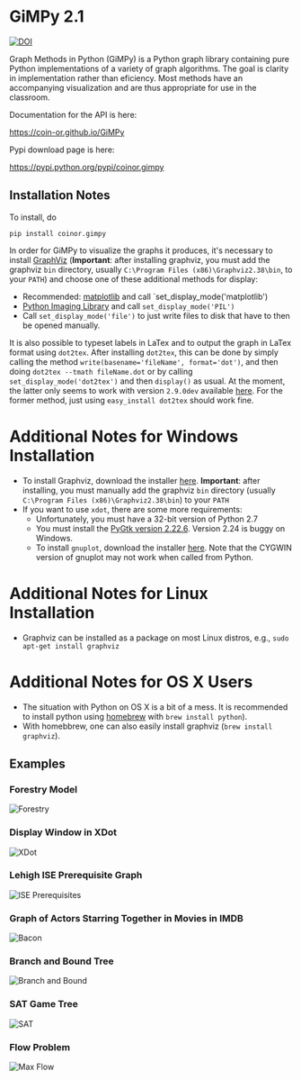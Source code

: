# GiMPy 2.1

[![DOI](https://zenodo.org/badge/18214894.svg)](https://zenodo.org/badge/latestdoi/18214894)

Graph Methods in Python (GiMPy) is a Python graph library containing pure
Python implementations of a variety of graph algorithms. The goal is clarity
in implementation rather than eficiency. Most methods have an accompanying
visualization and are thus appropriate for use in the classroom.

Documentation for the API is here:

https://coin-or.github.io/GiMPy

Pypi download page is here:

https://pypi.python.org/pypi/coinor.gimpy

## Installation Notes

To install, do
```
pip install coinor.gimpy
```

In order for GiMPy to visualize the graphs it produces, it's necessary to install 
  [GraphViz](http://www.graphviz.org/Download.php) (**Important**: after installing
  graphviz, you must add the graphviz `bin` directory, usually 
  `C:\Program Files (x86)\Graphviz2.38\bin`, to your `PATH`) 
  and choose one of these additional methods for display:
  * Recommended: [matplotlib](https://pypi.org/project/matplotlib/) and call
    `set_display_mode('matplotlib')
  * [Python Imaging Library](http://www.pythonware.com/products/pil/) and 
    call `set_display_mode('PIL')`
  * Call `set_display_mode('file')` to just write files to disk that have to
    then be opened manually. 

It is also possible to typeset labels in LaTex and to output the graph in 
LaTex format using `dot2tex`. After installing `dot2tex`, this can be done 
by simply calling the method `write(basename='fileName', format='dot')`, and 
then doing `dot2tex --tmath fileName.dot` or by calling 
`set_display_mode('dot2tex')` and then `display()` as usual. At the moment,
the latter only seems to work with version `2.9.0dev` available 
[here](https://github.com/Alwnikrotikz/dot2tex). For the former method, just 
using `easy_install dot2tex` should work fine.

# Additional Notes for Windows Installation

  * To install Graphviz, download the installer [here](http://www.graphviz.org/Download.php). **Important**: after installing, you must manually add the graphviz `bin` directory (usually `C:\Program Files (x86)\Graphviz2.38\bin`) to your `PATH` 
  * If you want to use `xdot`, there are some more requirements: 
     * Unfortunately, you must have a 32-bit version of Python 2.7
     * You must install the [PyGtk version 2.22.6](http://ftp.gnome.org/pub/GNOME/binaries/win32/pygtk/2.22/pygtk-all-in-one-2.22.6.win32-py2.7.msi). Version 2.24 is buggy on Windows.
     * To install `gnuplot`, download the installer [here](https://sourceforge.net/projects/gnuplot/). Note that the CYGWIN version of gnuplot may not work when called from Python.  

# Additional Notes for Linux Installation

  * Graphviz can be installed as a package on most Linux distros, e.g., `sudo apt-get install graphviz`
  
# Additional Notes for OS X Users

  * The situation with Python on OS X is a bit of a mess. It is recommended to install python using [homebrew](http://brew.sh) with `brew install python`).
  * With homebbrew, one can also easily install graphviz (`brew install graphviz`).

## Examples

### Forestry Model
![Forestry](https://raw.githubusercontent.com/coin-or/GiMPy/master/images/forestry.png)
### Display Window in XDot
![XDot](https://raw.githubusercontent.com/coin-or/GiMPy/master/images/xdot.png)
### Lehigh ISE Prerequisite Graph
![ISE Prerequisites](https://raw.githubusercontent.com/coin-or/GiMPy/master/images/ISERequirements.png)
### Graph of Actors Starring Together in Movies in IMDB
![Bacon](https://raw.githubusercontent.com/coin-or/GiMPy/master/images/bacon.png)
### Branch and Bound Tree
![Branch and Bound](https://raw.githubusercontent.com/coin-or/GrUMPy/master/images/BranchAndBound.png)
### SAT Game Tree
![SAT](https://raw.githubusercontent.com/coin-or/GiMPy/master/images/Turing.png)
### Flow Problem
![Max Flow](https://raw.githubusercontent.com/coin-or/GiMPy/master/images/maxflow.png)

